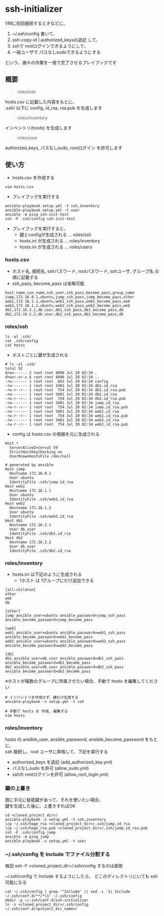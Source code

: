 # ssh-initializer

VMに初回接続するときなどに、

1. ~/.ssh/config 書いて、
2. ssh-copy-id | authorized_keysの追記 して、
3. sshで rootログインできるようにして、
4. 一般ユーザで パスなしsudoできるようにする

という、諸々の作業を一発で完了させるプレイブックです

## 概要

> roles/ssh

hosts.csv に記載した内容をもとに、  
.ssh/ 以下に config, id_rsa, rsa.pub を生成します

> roles/inventory

インベントリ(hosts) を生成します

> roles/user

authorized_keys, パスなしsudo, rootログイン を許可します

## 使い方

- hosts.csv を作成する

```
vim hosts.csv
```

- プレイブックを実行する

```
ansible-playbook setup.yml -t ssh,inventory
ansible-playbook setup.yml -t user
ansible -m ping ssh-init-test
ssh -F .ssh/config ssh-init-test
```

- プレイブックを実行すると、
  - 鍵とconfigが生成される ... roles/ssh
  - hosts.ini が生成される ... roles/inventory
  - hosts.ini が生成される ... roles/users

### hosts.csv

- ホスト名, 接続名, sshパスワード, rootパスワード, sshユーザ, グループ名 の順に記載する
- ssh_pass, become_pass は省略可能

``` csv
host_name,con_name,ssh_user,ssh_pass,become_pass,group_name
jump,172.16.0.1,ubuntu,jump_ssh_pass,jump_become_pass,other
web1,172.16.1.1,ubuntu,web1_ssh_pass,web1_become_pass,web
web2,172.16.1.2,ubuntu,web2_ssh_pass,web2_become_pass,web
db1,172.16.2.1,db_user,db1_ssh_pass,db1_become_pass,db
db2,172.16.2.2,db_user,db2_ssh_pass,db2_become_pass,db
```

### roles/ssh

``` log
ls -al .ssh/
cat .ssh/config
cat hosts
```

- ホストごとに鍵が生成される

``` log
# ls -al .ssh/
total 52
drwx------ 2 root root 4096 Jul 20 02:34 .
drwxr-xr-x 6 root root 4096 Jul 20 02:34 ..
-rw------- 1 root root  663 Jul 20 02:34 config
-rw------- 1 root root 3401 Jul 20 02:34 db1.id_rsa
-rw-r--r-- 1 root root  754 Jul 20 02:34 db1.id_rsa.pub
-rw------- 1 root root 3401 Jul 20 02:34 db2.id_rsa
-rw-r--r-- 1 root root  754 Jul 20 02:34 db2.id_rsa.pub
-rw------- 1 root root 3401 Jul 20 02:34 jump.id_rsa
-rw-r--r-- 1 root root  754 Jul 20 02:34 jump.id_rsa.pub
-rw------- 1 root root 3401 Jul 20 02:34 web1.id_rsa
-rw-r--r-- 1 root root  754 Jul 20 02:34 web1.id_rsa.pub
-rw------- 1 root root 3401 Jul 20 02:34 web2.id_rsa
-rw-r--r-- 1 root root  754 Jul 20 02:34 web2.id_rsa.pub
```

- config は hosts.csv の情報を元に生成される

``` config:.ssh/config
Host *
  ServerAliveInterval 59
  StrictHostKeyChecking no
  UserKnownHostsFile /dev/null

# generated by ansible
Host jump
  Hostname 172.16.0.1
  User ubuntu
  IdentityFile .ssh/jump.id_rsa
Host web1
  Hostname 172.16.1.1
  User ubuntu
  IdentityFile .ssh/web1.id_rsa
Host web2
  Hostname 172.16.1.2
  User ubuntu
  IdentityFile .ssh/web2.id_rsa
Host db1
  Hostname 172.16.2.1
  User db_user
  IdentityFile .ssh/db1.id_rsa
Host db2
  Hostname 172.16.2.2
  User db_user
  IdentityFile .ssh/db2.id_rsa
```

### roles/inventory

- hosts.ini は下記のように生成される
  - 1ホスト は 1グループにだけ追加できる

``` ini:hosts
[all:children]
other
web
db

[other]
jump ansible_user=ubuntu ansible_password=jump_ssh_pass ansible_become_password=jump_become_pass

[web]
web1 ansible_user=ubuntu ansible_password=web1_ssh_pass ansible_become_password=web1_become_pass
web2 ansible_user=ubuntu ansible_password=web2_ssh_pass ansible_become_password=web2_become_pass

[db]
db1 ansible_user=db_user ansible_password=db1_ssh_pass ansible_become_password=db1_become_pass
db2 ansible_user=db_user ansible_password=db2_ssh_pass ansible_become_password=db2_become_pass
```

※ホストが複数のグループに所属させたい場合、手動で hosts を編集してください

```
# インベントリを作成せず、鍵だけ生成する
ansible-playbook -v setup.yml -t ssh

# 手動で hosts を 作成, 編集する
vim hosts
```

### roles/inventory

hosts の ansible_user, ansible_password, ansible_become_password をもとに、  
ssh 接続し、root ユーザに昇格して、下記を実行する

- authorized_keys を追記 (add_authorized_key.yml)
- パスなしsudo を許可 (allow_sudo.yml)
- sshの rootログインを許可 (allow_root_login.yml)

### 鍵の上書き

既に手元に秘密鍵があって、それを使いたい場合、  
鍵を生成した後に、上書きすればOK

```
cd <cloned_project_dir>/
ansible-playbook -v setup.yml -t ssh,inventory
\cp ~/.ssh/hoge_rsa <cloned_project_dir>/.ssh/jump.id_rsa
\cp ~/.ssh/hoge_rsa.pub <cloned_project_dir>/.ssh/jump.id_rsa.pub
ssh -F .ssh/config jump
ansible -m ping jump
ansible-playbook -v setup.yml -t user
```

### ~/.ssh/config を Include でファイル分割する

毎回 ssh -F <cloned_project_dir>/.ssh/config するのは面倒

~/.ssh/config で Include するようにしたら、
どこのディレクトリにいても ssh 可能になる

```
cat ~/.ssh/config | grep '^Include' || sed -i '1i Include ~/.ssh/conf.d/**/*\n' ~/.ssh/config
mkdir -p ~/.ssh/conf.d/ssh-initializer
ln -s <cloned_project_dir>/.ssh/config ~/.ssh/conf.d/<project_dir_name>/
```
